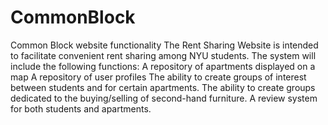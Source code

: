 # CommonBlock
Common Block website functionality
The Rent Sharing Website is intended to facilitate convenient rent sharing among NYU students. The system will include the following functions:
A repository of apartments displayed on a map
A repository of user profiles
The ability to create groups of interest between students and for certain apartments. 
The ability to create groups dedicated to the buying/selling of second-hand furniture. 
A review system for both students and apartments. 
